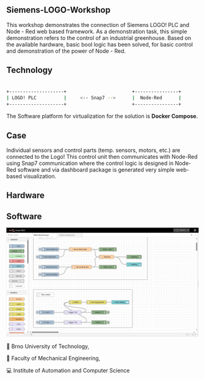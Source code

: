 ## Siemens-LOGO-Workshop

This workshop demonstrates the connection of Siemens LOGO! PLC and Node - Red web based framework. As a demonstration task, this simple demonstration refers to the control of an industrial greenhouse. Based on the available hardware, basic bool logic has been solved, for basic control and demonstration of the power of Node - Red.


## Technology

```bash

+--------------------+                        +----------------+
| LOGO! PLC          |     <-- Snap7 -->      |  Node-Red      |
+--------------------+                        +----------------+


```

The Software platform for virtualization for the solution is **Docker Compose**.

## Case

Individual sensors and control parts (temp. sensors, motors, etc.) are connected to the Logo! This control unit then communicates with Node-Red using Snap7 communication where the control logic is designed in Node-Red software and via dashboard package is generated very simple web-based visualization.


## Hardware


## Software

![ex1](/docs/s1.png)

:red_circle: Brno University of Technology,

:large_blue_circle: Faculty of Mechanical Engineering,

:computer: Institute of Automation and Computer Science
